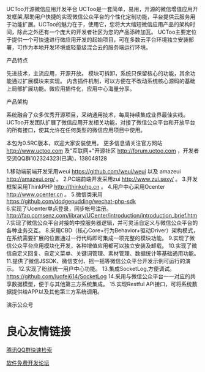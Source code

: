 UCToo开源微信应用开发平台
UCToo是一套简单，易用，开源的微信增值应用开发框架,帮助用户快捷的实现微信公众平台的个性化定制功能，平台提供云服务用于功能扩展。UCToo的魅力在于，使用它，您将大大缩短微信应用产品的架构时间，除此之外还有一个庞大的开发者社区为您的产品添砖加瓦。
UCToo主要定位于提供一个可快速进行微应用开发的起始项目，可在多数云平台环境独立安装部署，可作为本地开发环境或轻量级混合云的服务端运行环境。

产品特点

先进技术，主流应用，开源开放。
模块可拆卸，系统只保留核心的功能，其余功能通过扩展模块来实现。
内含插件机制，可以方便在不改动系统核心源码的基础上局部扩展功能。微应用插件化，应用中心海量分享。

产品架构

系统融合了众多优秀开源项目，采纳通用技术，每周持续集成业界最佳实线。UCToo开发团队扩展了微信应用开发相关功能，对接了微信公众平台和开放平台的所有接口，使其允许在任何类型的微信应用项目中使用。

本包为0.5RC版本，欢迎大家安装使用。 
更多信息请关注官方网站 http://www.uctoo.com   及"互联网+"开源社区 http://forum.uctoo.com ，开发者交流QQ群102324323(已满)，138048128 

1.移动端前端开发采用weui https://github.com/weui/weui 以及 amazeui http://amazeui.org/ 。 
2.PC端前端开发采用zui http://www.zui.sexy/ 。 
3.开发框架采用ThinkPHP http://thinkphp.cn 。 
4.用户中心采用Ocenter http://www.ocenter.cn 。 
5.微信类采用 https://github.com/dodgepudding/wechat-php-sdk  
6.实现了Ucenter单点登录，同步帐号注册。 http://faq.comsenz.com/library/UCenter/introduction/introduction_brief.htm  
7.实现了微信公众平台对接的中控服务器逻辑，并可灵活自定义与微信公众平台的各种业务交互。 
8.采用CBD（核心Core+行为Behavior+驱动Driver）架构模式，在系统需要扩展的位置通过一行代码即可集成一项完整的模块功能。 
9.实现了微信公众平台应用模块化开发，各种增值应用都可以独立安装及卸载。 
10.实现了微信自定义回复、自定义菜单、关键词管理、素材管理、数据统计等基础通用功能。 
11.提供了微信JSSDK、微信支付、摇一摇等微信公众平台开发示例可运行的演示。 
12.实现了粉丝统一用户中心功能。 
13.集成SocketLog,方便调试。https://github.com/luofei614/SocketLog 
14.采用与微信公众平台一一对应的共享数据模型，便于与其他第三方系统集成。 
15.实现Restful API接口，可将系统数据提供给APP以及其他第三方系统调用。 

演示公众号
 

 # 良心友情链接

[腾讯QQ群快速检索](http://u.720life.cn/s/8cf73f7c)

[软件免费开发论坛](http://u.720life.cn/s/bbb01dc0)